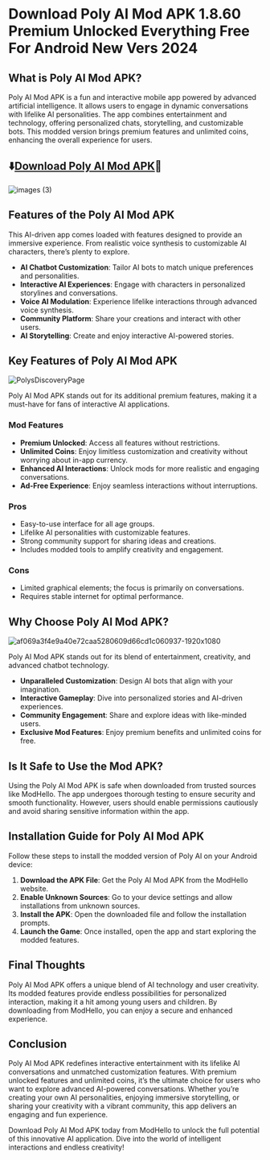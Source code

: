 # Download Poly AI Mod APK 1.8.60 Premium Unlocked Everything Free For Android New Vers 2024

## What is Poly AI Mod APK?  
Poly AI Mod APK is a fun and interactive mobile app powered by advanced artificial intelligence. It allows users to engage in dynamic conversations with lifelike AI personalities. The app combines entertainment and technology, offering personalized chats, storytelling, and customizable bots. This modded version brings premium features and unlimited coins, enhancing the overall experience for users.  

## ⬇️[Download Poly AI Mod APK](https://modhello.com/polyai/)📲
![images (3)](https://github.com/user-attachments/assets/567670f6-b0b9-4310-9277-e10011a27d9b)

## Features of the Poly AI Mod APK  
This AI-driven app comes loaded with features designed to provide an immersive experience. From realistic voice synthesis to customizable AI characters, there’s plenty to explore.  

- **AI Chatbot Customization**: Tailor AI bots to match unique preferences and personalities.  
- **Interactive AI Experiences**: Engage with characters in personalized storylines and conversations.  
- **Voice AI Modulation**: Experience lifelike interactions through advanced voice synthesis.  
- **Community Platform**: Share your creations and interact with other users.  
- **AI Storytelling**: Create and enjoy interactive AI-powered stories.  

## Key Features of Poly AI Mod APK  

![PolysDiscoveryPage](https://github.com/user-attachments/assets/033f37df-e834-48ef-8120-000617d505c5)


Poly AI Mod APK stands out for its additional premium features, making it a must-have for fans of interactive AI applications.  

### Mod Features  
- **Premium Unlocked**: Access all features without restrictions.  
- **Unlimited Coins**: Enjoy limitless customization and creativity without worrying about in-app currency.  
- **Enhanced AI Interactions**: Unlock mods for more realistic and engaging conversations.  
- **Ad-Free Experience**: Enjoy seamless interactions without interruptions.  

### Pros  
- Easy-to-use interface for all age groups.  
- Lifelike AI personalities with customizable features.  
- Strong community support for sharing ideas and creations.  
- Includes modded tools to amplify creativity and engagement.  

### Cons  
- Limited graphical elements; the focus is primarily on conversations.  
- Requires stable internet for optimal performance.  

## Why Choose Poly AI Mod APK?  

![af069a3f4e9a40e72caa5280609d66cd1c060937-1920x1080](https://github.com/user-attachments/assets/d31c196b-62ff-4d59-8960-beae9359b92c)


Poly AI Mod APK stands out for its blend of entertainment, creativity, and advanced chatbot technology.  

- **Unparalleled Customization**: Design AI bots that align with your imagination.  
- **Interactive Gameplay**: Dive into personalized stories and AI-driven experiences.  
- **Community Engagement**: Share and explore ideas with like-minded users.  
- **Exclusive Mod Features**: Enjoy premium benefits and unlimited coins for free.  

## Is It Safe to Use the Mod APK?  
Using the Poly AI Mod APK is safe when downloaded from trusted sources like ModHello. The app undergoes thorough testing to ensure security and smooth functionality. However, users should enable permissions cautiously and avoid sharing sensitive information within the app.  

## Installation Guide for Poly AI Mod APK  
Follow these steps to install the modded version of Poly AI on your Android device:  

1. **Download the APK File**: Get the Poly AI Mod APK from the ModHello website.  
2. **Enable Unknown Sources**: Go to your device settings and allow installations from unknown sources.  
3. **Install the APK**: Open the downloaded file and follow the installation prompts.  
4. **Launch the Game**: Once installed, open the app and start exploring the modded features.  

## Final Thoughts  
Poly AI Mod APK offers a unique blend of AI technology and user creativity. Its modded features provide endless possibilities for personalized interaction, making it a hit among young users and children. By downloading from ModHello, you can enjoy a secure and enhanced experience.
## Conclusion  
Poly AI Mod APK redefines interactive entertainment with its lifelike AI conversations and unmatched customization features. With premium unlocked features and unlimited coins, it’s the ultimate choice for users who want to explore advanced AI-powered conversations. Whether you’re creating your own AI personalities, enjoying immersive storytelling, or sharing your creativity with a vibrant community, this app delivers an engaging and fun experience.  

Download Poly AI Mod APK today from ModHello to unlock the full potential of this innovative AI application. Dive into the world of intelligent interactions and endless creativity!
